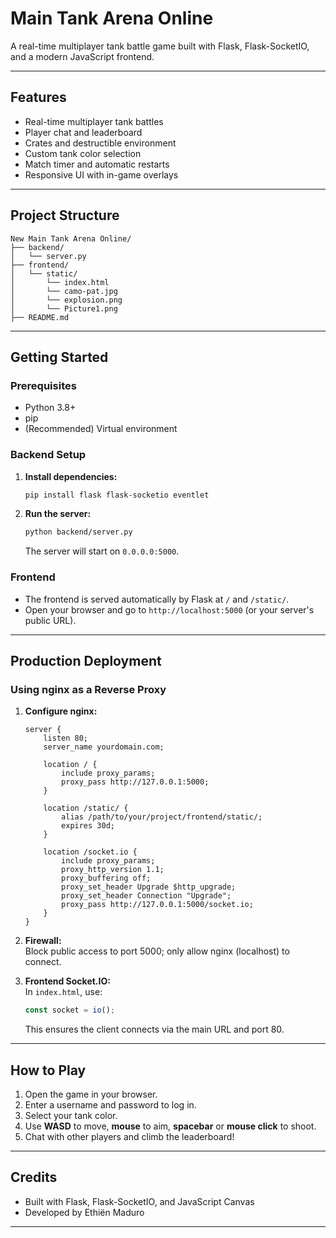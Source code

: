 # Main Tank Arena Online

A real-time multiplayer tank battle game built with Flask, Flask-SocketIO, and a modern JavaScript frontend.

---

## Features

- Real-time multiplayer tank battles
- Player chat and leaderboard
- Crates and destructible environment
- Custom tank color selection
- Match timer and automatic restarts
- Responsive UI with in-game overlays

---

## Project Structure

```
New Main Tank Arena Online/
├── backend/
│   └── server.py
├── frontend/
│   └── static/
│       └── index.html
│       └── camo-pat.jpg
│       └── explosion.png
│       └── Picture1.png
├── README.md
```

---

## Getting Started

### Prerequisites

- Python 3.8+
- pip
- (Recommended) Virtual environment

### Backend Setup

1. **Install dependencies:**
    ```bash
    pip install flask flask-socketio eventlet
    ```

2. **Run the server:**
    ```bash
    python backend/server.py
    ```
    The server will start on `0.0.0.0:5000`.

### Frontend

- The frontend is served automatically by Flask at `/` and `/static/`.
- Open your browser and go to `http://localhost:5000` (or your server's public URL).

---

## Production Deployment

### Using nginx as a Reverse Proxy

1. **Configure nginx:**
    ```
    server {
        listen 80;
        server_name yourdomain.com;

        location / {
            include proxy_params;
            proxy_pass http://127.0.0.1:5000;
        }

        location /static/ {
            alias /path/to/your/project/frontend/static/;
            expires 30d;
        }

        location /socket.io {
            include proxy_params;
            proxy_http_version 1.1;
            proxy_buffering off;
            proxy_set_header Upgrade $http_upgrade;
            proxy_set_header Connection "Upgrade";
            proxy_pass http://127.0.0.1:5000/socket.io;
        }
    }
    ```

2. **Firewall:**  
   Block public access to port 5000; only allow nginx (localhost) to connect.

3. **Frontend Socket.IO:**  
   In `index.html`, use:
   ```javascript
   const socket = io();
   ```
   This ensures the client connects via the main URL and port 80.

---

## How to Play

1. Open the game in your browser.
2. Enter a username and password to log in.
3. Select your tank color.
4. Use **WASD** to move, **mouse** to aim, **spacebar** or **mouse click** to shoot.
5. Chat with other players and climb the leaderboard!

---

## Credits

- Built with Flask, Flask-SocketIO, and JavaScript Canvas
- Developed by Ethiën Maduro

---
